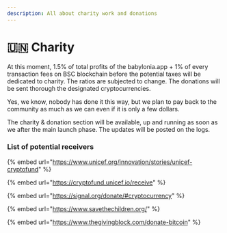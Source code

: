 ```yaml
---
description: All about charity work and donations
---
```


# 🇺🇳 Charity

At this moment, 1.5% of total profits of the babylonia.app + 1% of every transaction fees on BSC blockchain before the potential taxes will be dedicated to charity. The ratios are subjected to change. The donations will be sent thorough the designated cryptocurrencies.&#x20;

Yes, we know, nobody has done it this way, but we plan to pay back to the community as much as we can even if it is only a few dollars.

The charity & donation section will be available, up and running as soon as we after the main launch phase. The updates will be posted on the logs.

### List of potential receivers

{% embed url="https://www.unicef.org/innovation/stories/unicef-cryptofund" %}

{% embed url="https://cryptofund.unicef.io/receive" %}

{% embed url="https://signal.org/donate/#cryptocurrency" %}

{% embed url="https://www.savethechildren.org/" %}

{% embed url="https://www.thegivingblock.com/donate-bitcoin" %}

